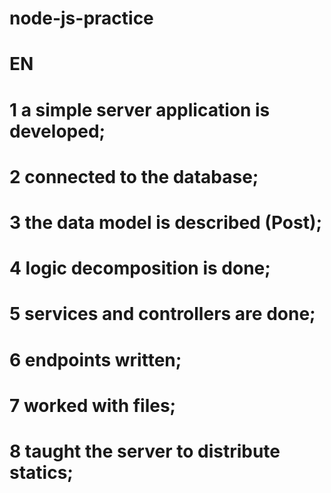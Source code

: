 # node-js-practice

# EN

# 1 a simple server application is developed;

# 2 connected to the database;

# 3 the data model is described (Post);

# 4 logic decomposition is done;

# 5 services and controllers are done;

# 6 endpoints written;

# 7 worked with files;

# 8 taught the server to distribute statics;
